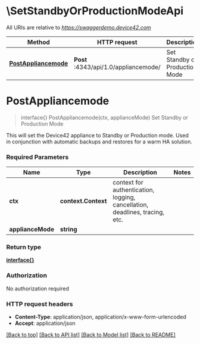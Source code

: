 # \SetStandbyOrProductionModeApi

All URIs are relative to *https://swaggerdemo.device42.com*

Method | HTTP request | Description
------------- | ------------- | -------------
[**PostAppliancemode**](SetStandbyOrProductionModeApi.md#PostAppliancemode) | **Post** :4343/api/1.0/appliancemode/ | Set Standby or Production Mode


# **PostAppliancemode**
> interface{} PostAppliancemode(ctx, applianceMode)
Set Standby or Production Mode

This will set the Device42 appliance to Standby or Production mode. Used in conjunction with automatic backups and restores for a warm HA solution.

### Required Parameters

Name | Type | Description  | Notes
------------- | ------------- | ------------- | -------------
 **ctx** | **context.Context** | context for authentication, logging, cancellation, deadlines, tracing, etc.
  **applianceMode** | **string**|  | 

### Return type

[**interface{}**](interface{}.md)

### Authorization

No authorization required

### HTTP request headers

 - **Content-Type**: application/json, application/x-www-form-urlencoded
 - **Accept**: application/json

[[Back to top]](#) [[Back to API list]](../README.md#documentation-for-api-endpoints) [[Back to Model list]](../README.md#documentation-for-models) [[Back to README]](../README.md)

